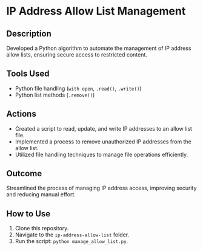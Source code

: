 # IP Address Allow List Management

## Description
Developed a Python algorithm to automate the management of IP address allow lists, ensuring secure access to restricted content.

## Tools Used
- Python file handling (`with open`, `.read()`, `.write()`)
- Python list methods (`.remove()`)

## Actions
- Created a script to read, update, and write IP addresses to an allow list file.
- Implemented a process to remove unauthorized IP addresses from the allow list.
- Utilized file handling techniques to manage file operations efficiently.

## Outcome
Streamlined the process of managing IP address access, improving security and reducing manual effort.

## How to Use
1. Clone this repository.
2. Navigate to the `ip-address-allow-list` folder.
3. Run the script: `python manage_allow_list.py`.
